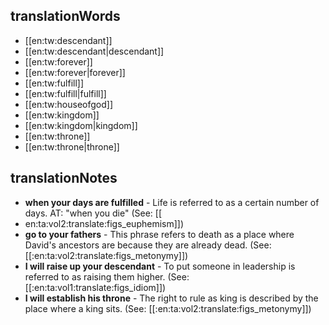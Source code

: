 ## translationWords

* [[en:tw:descendant]]
* [[en:tw:descendant|descendant]]
* [[en:tw:forever]]
* [[en:tw:forever|forever]]
* [[en:tw:fulfill]]
* [[en:tw:fulfill|fulfill]]
* [[en:tw:houseofgod]]
* [[en:tw:kingdom]]
* [[en:tw:kingdom|kingdom]]
* [[en:tw:throne]]
* [[en:tw:throne|throne]]

## translationNotes

* **when your days are fulfilled** - Life is referred to as a certain number of days. AT: "when you die" (See: [[
* en:ta:vol2:translate:figs_euphemism]])
* **go to your fathers** - This phrase refers to death as a place where David's ancestors are because they are already dead. (See: [[:en:ta:vol2:translate:figs_metonymy]])
* **I will raise up your descendant** - To put someone in leadership is referred to as raising them higher. (See: [[:en:ta:vol1:translate:figs_idiom]])
* **I will establish his throne** - The right to rule as king is described by the place where a king sits. (See: [[:en:ta:vol2:translate:figs_metonymy]])
